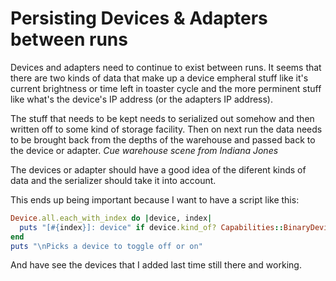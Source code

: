 # Persisting Devices & Adapters between runs

Devices and adapters need to continue to exist between runs.  It seems
that there are two kinds of data that make up a device empheral stuff
like it's current brightness or time left in toaster cycle and the more
perminent stuff like what's the device's IP address (or the adapters IP
address).

The stuff that needs to be kept needs to serialized out somehow and then
written off to some kind of storage facility.  Then on next run the data
needs to be brought back from the depths of the warehouse and passed
back to the device or adapter.  *Cue warehouse scene from Indiana Jones*

The devices or adapter should have a good idea of the diferent kinds of
data and the serializer should take it into account.

This ends up being important because I want to have a script like this:

```ruby
Device.all.each_with_index do |device, index|
  puts "[#{index}]: device" if device.kind_of? Capabilities::BinaryDevice
end
puts "\nPicks a device to toggle off or on"
```

And have see the devices that I added last time still there and working.
